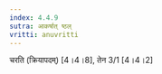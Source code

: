 ```yaml
---
index: 4.4.9
sutra: आकर्षात् ष्ठल्
vritti: anuvritti
---
```


चरति  (क्रियापदम्) [4।4।8], तेन 3/1 [4।4।2]